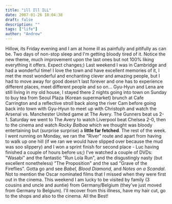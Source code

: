 ```yaml
---
title: "ill Ill ILL"
date: 2007-01-26 18:04:38
draft: false
description: ""
tags: ["life"]
author: "Andrew"
---
```


Hillow, its Friday evening and I am at home ill as painfully and pitifully as can be. Two days of non-stop sleep and I'm getting bloody tired of it. Notice the new theme, much improvement upon the last ones but not 100% liking everything it offers. Expect changes;) Last weekend I was in Cambridge and had a wonderful time! I love the town and have excellent memories of it, I met the most wonderful and enchanting clever and amazing people, but I had to move away for good doesn't last forever and one has to experience different places, meet different people and so on... Gyu-Hyun and Lena are still living in my old house, I stayed there 2 nights going into town on Sunday to buy tea from Seoul Plaza (Korean supermarket) brunch at Cafe Carrington and a reflective stroll back along the river Cam before going back into town with Gyu-Hyun to meet up with Christoph and watch the Arsenal vs. Manchester United game at The Avery. The Gunners beat us 2-1. Saturday we went to The Avery to watch Liverpool beat Chelsea 2-0, then to the cinema and watch _Rocky Balboa_ which we thought was bloody entertaining but (surprise surprise) a **little far fetched**. The rest of the week. I went running on Monday, we ran the "River" route and apart from having to walk up one hill (if we ran we would have slipped over because the mud was soo slippery) and I won a sprint finish for second place - Luc having finished a couple of hours before us;) I've watched a couple of DVDs: "Wasabi" and the fantastic "Run Lola Run", and the disgustingly nasty (but excellent nonetheless) "The Proposition" and the sad "Grave of the Fireflies". Gotta go and see _Babel, Blood Diamond,_ and _Notes on a Scandal_. Not to mention the Oscar nominated films that I missed when they were first out in the cinema. This weekend I am lucky to be visited by family (3 cousins and uncle and auntie) from Germany/Belgium (they've just moved from Germany to Belgium). I'll recover from this illness, have my hair cut, go to the shops and also to the cinema. All the Best!
